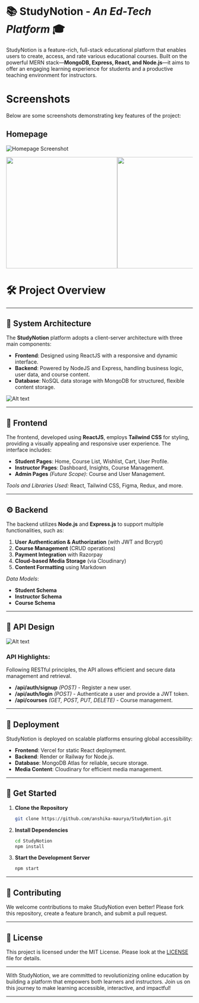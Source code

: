 # 📚 **StudyNotion** - *An Ed-Tech Platform* 🎓

StudyNotion is a feature-rich, full-stack educational platform that enables users to create, access, and rate various educational courses. Built on the powerful MERN stack—**MongoDB, Express, React, and Node.js**—it aims to offer an engaging learning experience for students and a productive teaching environment for instructors.

# Screenshots

Below are some screenshots demonstrating key features of the project:

## Homepage
![Homepage Screenshot](https://github.com/anshika-maurya/Ed-tech-Platform/raw/main/src/assets/Images/Screenshots/1_Homepage.jpeg)

<div style="width: 100%; overflow: hidden;">
   <div style="display: flex; width: 400%; animation: slide 12s infinite;">
      <img src="https://github.com/anshika-maurya/Ed-tech-Platform/raw/main/src/assets/Images/Screenshots/6_Login.png"  width="300">
      <img src="https://github.com/anshika-maurya/Ed-tech-Platform/raw/main/src/assets/Images/Screenshots/7_SignIn.png" width="300">
      <img src="https://github.com/anshika-maurya/Ed-tech-Platform/raw/main/src/assets/Images/Screenshots/5_AboutUs.png"  width="300">
      <img src="https://github.com/anshika-maurya/Ed-tech-Platform/raw/main/src/assets/Images/Screenshots/4_ContactUs.png" width="300">
      <img src="https://github.com/anshika-maurya/Ed-tech-Platform/raw/main/src/assets/Images/Screenshots/8_EnterEmailResetPassword.png"      width="300">
      <img src="https://github.com/anshika-maurya/Ed-tech-Platform/raw/main/src/assets/Images/Screenshots/9_ResendEmail.png" width="300">
      <img src="https://github.com/anshika-maurya/Ed-tech-Platform/raw/main/src/assets/Images/Screenshots/10_Setnewpassword.png"  width="300">
      <img src="https://github.com/anshika-maurya/Ed-tech-Platform/raw/main/src/assets/Images/Screenshots/11_InstructorDashboard.png" width="300">
      <img src="https://github.com/anshika-maurya/Ed-tech-Platform/raw/main/src/assets/Images/Screenshots/13_Addcourse.png"      width="300">
      <img src="https://github.com/anshika-maurya/Ed-tech-Platform/raw/main/src/assets/Images/Screenshots/14_Course-builder.png" width="300">
      <img src="https://github.com/anshika-maurya/Ed-tech-Platform/raw/main/src/assets/Images/Screenshots/15_Addinglecture.png" width="300">
      <img src="https://github.com/anshika-maurya/Ed-tech-Platform/raw/main/src/assets/Images/Screenshots/16_Publish.png"  width="300">
      <img src="https://github.com/anshika-maurya/Ed-tech-Platform/raw/main/src/assets/Images/Screenshots/17_InstructorCourses.png" width="300">
      <img src="https://github.com/anshika-maurya/Ed-tech-Platform/raw/main/src/assets/Images/Screenshots/18_DeleteCourse-modal.png"      width="300">
      <img src="https://github.com/anshika-maurya/Ed-tech-Platform/raw/main/src/assets/Images/Screenshots/19_StudentDashboard.png" width="300">
      <img src="https://github.com/anshika-maurya/Ed-tech-Platform/raw/main/src/assets/Images/Screenshots/20_Settings.png"      width="300">
      <img src="https://github.com/anshika-maurya/Ed-tech-Platform/raw/main/src/assets/Images/Screenshots/21_Log-outModal.png" width="300">
   </div>
</div>




# 🛠️ **Project Overview**


---

## 🧱 **System Architecture**

The **StudyNotion** platform adopts a client-server architecture with three main components:
- **Frontend**: Designed using ReactJS with a responsive and dynamic interface.
- **Backend**: Powered by NodeJS and Express, handling business logic, user data, and course content.
- **Database**: NoSQL data storage with MongoDB for structured, flexible content storage.

![Alt text](https://github.com/anshika-maurya/Ed-tech-Platform/raw/main/src/assets/Images/architecture.png)

---

## 🎨 **Frontend**

The frontend, developed using **ReactJS**, employs **Tailwind CSS** for styling, providing a visually appealing and responsive user experience. The interface includes:
- **Student Pages**: Home, Course List, Wishlist, Cart, User Profile.
- **Instructor Pages**: Dashboard, Insights, Course Management.
- **Admin Pages** *(Future Scope)*: Course and User Management.

*Tools and Libraries Used:* React, Tailwind CSS, Figma, Redux, and more.

---

## ⚙️ **Backend**

The backend utilizes **Node.js** and **Express.js** to support multiple functionalities, such as:
1. **User Authentication & Authorization** (with JWT and Bcrypt)
2. **Course Management** (CRUD operations)
3. **Payment Integration** with Razorpay
4. **Cloud-based Media Storage** (via Cloudinary)
5. **Content Formatting** using Markdown

*Data Models*:
- **Student Schema**
- **Instructor Schema**
- **Course Schema**

---

## 📡 **API Design**

![Alt text](https://github.com/anshika-maurya/Ed-tech-Platform/raw/main/src/assets/Images/schema.png)

### API Highlights:
Following RESTful principles, the API allows efficient and secure data management and retrieval.
- **/api/auth/signup** *(POST)* - Register a new user.
- **/api/auth/login** *(POST)* - Authenticate a user and provide a JWT token.
- **/api/courses** *(GET, POST, PUT, DELETE)* - Course management.

---

## 🚀 **Deployment**

StudyNotion is deployed on scalable platforms ensuring global accessibility:
- **Frontend**: Vercel for static React deployment.
- **Backend**: Render or Railway for Node.js.
- **Database**: MongoDB Atlas for reliable, secure storage.
- **Media Content**: Cloudinary for efficient media management.

---



## 🧩 **Get Started**

1. **Clone the Repository**
   ```bash
   git clone https://github.com/anshika-maurya/StudyNotion.git
   ```
2. **Install Dependencies**
   ```bash
   cd StudyNotion
   npm install
   ```
3. **Start the Development Server**
   ```bash
   npm start
   ```

---

## 🤝 **Contributing**

We welcome contributions to make StudyNotion even better! Please fork this repository, create a feature branch, and submit a pull request.

---

## 📄 **License**

This project is licensed under the MIT License. Please look at the [LICENSE](LICENSE) file for details.

---

With StudyNotion, we are committed to revolutionizing online education by building a platform that empowers both learners and instructors. Join us on this journey to make learning accessible, interactive, and impactful!

---
